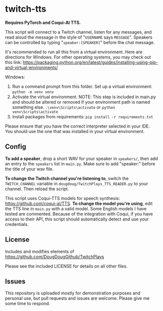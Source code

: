 # twitch-tts

**Requires PyTorch and Coqui-AI TTS.**

This script will connect to a Twitch channel, listen for any messages, and read aloud the message in the style of "`USERNAME` says `MESSAGE`". Speakers can be controlled by typing "`speaker:[SPEAKER]`" before the chat message.

It's recommended to run all this from a virtual environment. Here are directions for Windows. For other operating systems, you may check out this link: https://packaging.python.org/en/latest/guides/installing-using-pip-and-virtual-environments/

Windows:
1. Run a command prompt from this folder. Set up a virtual environment: `python -m venv venv`
2. Activate the virtual environment. NOTE: This step is included in main.py and should be altered or removed if your environment path is named something else. `.\venv\Scripts\activate` or `python venv\Scripts\activate`
3. Install packages from requirements: `pip install -r requirements.txt`

Please ensure that you have the correct interpreter selected in your IDE. You should use the one that was installed in your virtual environment.

## Config

**To add a speaker**, drop a short WAV for your speaker in `speakers/`, then add an entry to the `speakers` list in `main.py`. Make sure to add "speaker:" before the title of your wav file.

**To change the Twitch channel you're listening to**, switch the `TWITCH_CHANNEL` variable in `dougdoug/TwitchPlays_TTS_READER.py` to your channel. Then reload the script.

This script uses Coqui-TTS models for speech synthesis: https://github.com/coqui-ai/TTS. **To change the model you're using**, edit the TTS line in `main.py` with a valid model. Some English models I have tested are commented. Because of the integration with Coqui, if you have access to their API, this script should automatically detect and use your credentials.

## License

Includes and modifies elements of https://github.com/DougDougGithub/TwitchPlays

Please see the included LICENSE for details on all other files.

## Issues

This repository is uploaded mostly for demonstration purposes and personal use, but pull requests and issues are welcome. Please give me some time to respond.

